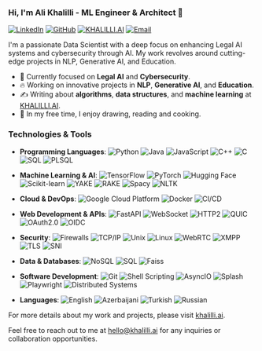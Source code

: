 ### Hi, I'm Ali Khalilli - ML Engineer & Architect 👋

[![LinkedIn](https://img.shields.io/badge/-LinkedIn-blue?style=flat&logo=Linkedin&logoColor=white&link=https://www.linkedin.com/in/alikhalilli/)](https://www.linkedin.com/in/alikhalilli/)
[![GitHub](https://img.shields.io/badge/-GitHub-black?style=flat&logo=github&logoColor=white&link=https://github.com/alikhalilli)](https://github.com/alikhalilli)
[![KHALILLI.AI](https://img.shields.io/badge/-KHALILLI.AI-009e22?style=flat&logo=web&logoColor=white&link=https://khalilli.ai/)](https://khalilli.ai/)
[![Email](https://img.shields.io/badge/-Email-red?style=flat&logo=gmail&logoColor=white&link=mailto:hello@khalilli.ai)](mailto:hello@khalilli.ai)

I'm a passionate Data Scientist with a deep focus on enhancing Legal AI systems and cybersecurity through AI. My work revolves around cutting-edge projects in NLP, Generative AI, and Education. 

- 🌱 Currently focused on **Legal AI** and **Cybersecurity**.
- 🔥 Working on innovative projects in **NLP**, **Generative AI**, and **Education**.
- ✍️ Writing about **algorithms**, **data structures**, and **machine learning** at [KHALILLI.AI](https://khalilli.ai/).
- 🎨 In my free time, I enjoy drawing, reading and cooking.

### Technologies & Tools

- **Programming Languages**:
  ![Python](http://img.shields.io/badge/-Python-eee?style=flat-square&logo=python&logoColor=F7BD2F)
  ![Java](https://img.shields.io/badge/-Java-eee?style=flat-square&logo=java&logoColor=007396)
  ![JavaScript](https://img.shields.io/badge/-JavaScript-eee?style=flat-square&logo=javascript&logoColor=DD9C25)
  ![C++](http://img.shields.io/badge/-C++-eee?style=flat-square&logo=c%2B%2B&logoColor=00599C)
  ![C](http://img.shields.io/badge/-C-eee?style=flat-square&logo=c&logoColor=A8B9CC)
  ![SQL](http://img.shields.io/badge/-SQL-eee?style=flat-square&logo=postgresql&logoColor=336791)
  ![PLSQL](http://img.shields.io/badge/-PLSQL-eee?style=flat-square&logo=oracle&logoColor=F80000)

- **Machine Learning & AI**:
  ![TensorFlow](http://img.shields.io/badge/-TensorFlow-eee?style=flat-square&logo=tensorflow&logoColor=FF6F00)
  ![PyTorch](http://img.shields.io/badge/-PyTorch-eee?style=flat-square&logo=pytorch&logoColor=EE4C2C)
  ![Hugging Face](https://img.shields.io/badge/-🤗%20%20Hugging%20Face%20API-eee?style=flat-square&logo=🤗&logoColor=FFD21E)
  ![Scikit-learn](http://img.shields.io/badge/-Scikit--Learn-eee?style=flat-square&logo=scikit-learn&logoColor=e26d00)
  ![YAKE](http://img.shields.io/badge/-YAKE-eee?style=flat-square&logo=algorithmia&logoColor=000000)
  ![RAKE](http://img.shields.io/badge/-RAKE-eee?style=flat-square&logo=algorithmia&logoColor=000000)
  ![Spacy](http://img.shields.io/badge/-Spacy-eee?style=flat-square&logo=spacy&logoColor=09A3D5)
  ![NLTK](http://img.shields.io/badge/-NLTK-eee?style=flat-square&logo=nltk&logoColor=000000)

- **Cloud & DevOps**:
  ![Google Cloud Platform](https://img.shields.io/badge/-GCP-eee?style=flat-square&logo=google-cloud&logoColor=4285F4)
  ![Docker](https://img.shields.io/badge/-Docker-eee?style=flat-square&logo=docker&logoColor=2496ed)
  ![CI/CD](http://img.shields.io/badge/-CI/CD-eee?style=flat-square&logo=gitlab&logoColor=FC6D26)

- **Web Development & APIs**:
  ![FastAPI](https://img.shields.io/badge/-FastAPI-eee?style=flat-square&logo=fastapi&logoColor=009688)
  ![WebSocket](http://img.shields.io/badge/-WebSocket-eee?style=flat-square&logo=websocket&logoColor=000000)
  ![HTTP2](http://img.shields.io/badge/-HTTP2-eee?style=flat-square&logo=http2&logoColor=005500)
  ![QUIC](http://img.shields.io/badge/-QUIC-eee?style=flat-square&logo=quic&logoColor=0000FF)
  ![OAuth2.0](http://img.shields.io/badge/-OAuth2.0-eee?style=flat-square&logo=oauth&logoColor=000000)
  ![OIDC](http://img.shields.io/badge/-OIDC-eee?style=flat-square&logo=oidc&logoColor=FF9900)

- **Security**:
  ![Firewalls](http://img.shields.io/badge/-Firewalls-eee?style=flat-square&logo=firewalls&logoColor=FF0000)
  ![TCP/IP](http://img.shields.io/badge/-TCP/IP-eee?style=flat-square&logo=tcpip&logoColor=007396)
  ![Unix](http://img.shields.io/badge/-Unix-eee?style=flat-square&logo=unix&logoColor=000000)
  ![Linux](http://img.shields.io/badge/-Linux-eee?style=flat-square&logo=linux&logoColor=D67A10)
  ![WebRTC](http://img.shields.io/badge/-WebRTC-eee?style=flat-square&logo=webrtc&logoColor=333333)
  ![XMPP](http://img.shields.io/badge/-XMPP-eee?style=flat-square&logo=xmpp&logoColor=0039A6)
  ![TLS](http://img.shields.io/badge/-TLS-eee?style=flat-square&logo=tls&logoColor=005500)
  ![SNI](http://img.shields.io/badge/-SNI-eee?style=flat-square&logo=sni&logoColor=800080)

- **Data & Databases**:
  ![NoSQL](http://img.shields.io/badge/-NoSQL-eee?style=flat-square&logo=nosql&logoColor=4DB33D)
  ![SQL](http://img.shields.io/badge/-SQL-eee?style=flat-square&logo=sql&logoColor=336791)
  ![Faiss](http://img.shields.io/badge/-Faiss-eee?style=flat-square&logo=faiss&logoColor=0057A7)

- **Software Development**:
  ![Git](http://img.shields.io/badge/-Git-eee?style=flat-square&logo=git&logoColor=F05032)
  ![Shell Scripting](http://img.shields.io/badge/-Shell%20Scripting-eee?style=flat-square&logo=gnu-bash&logoColor=663399)
  ![AsyncIO](http://img.shields.io/badge/-AsyncIO-eee?style=flat-square&logo=python&logoColor=FFD21E)
  ![Splash](http://img.shields.io/badge/-Splash-eee?style=flat-square&logo=splash&logoColor=5A9)
  ![Playwright](http://img.shields.io/badge/-Playwright-eee?style=flat-square&logo=playwright&logoColor=8B0000)
  ![Distributed Systems](http://img.shields.io/badge/-Distributed%20Systems-eee?style=flat-square&logo=distributed-systems&logoColor=333333)

- **Languages**:
  ![English](http://img.shields.io/badge/-English-eee?style=flat-square&logo=language&logoColor=000000)
  ![Azerbaijani](http://img.shields.io/badge/-Azerbaijani-eee?style=flat-square&logo=language&logoColor=007A00)
  ![Turkish](http://img.shields.io/badge/-Turkish-eee?style=flat-square&logo=language&logoColor=FF0000)
  ![Russian](http://img.shields.io/badge/-Russian-eee?style=flat-square&logo=language&logoColor=000080)

For more details about my work and projects, please visit [khalilli.ai](https://khalilli.ai/).

Feel free to reach out to me at [hello@khalilli.ai](mailto:hello@khalilli.ai) for any inquiries or collaboration opportunities.
